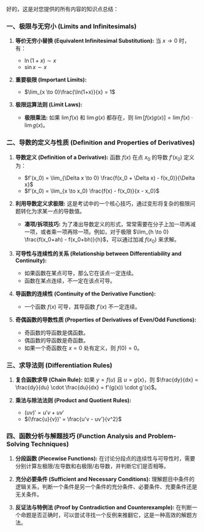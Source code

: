 好的，这是对您提供的所有内容的知识点总结：

### 一、极限与无穷小 (Limits and Infinitesimals)

1.  **等价无穷小替换 (Equivalent Infinitesimal Substitution):**
    当 $x \to 0$ 时，有：
    *   $\ln(1+x) \sim x$
    *   $\sin x \sim x$

2.  **重要极限 (Important Limits):**
    *   $\lim_{x \to 0}\frac{\ln(1+x)}{x} = 1$

3.  **极限运算法则 (Limit Laws):**
    *   **极限乘法:** 如果 $\lim f(x)$ 和 $\lim g(x)$ 都存在，则 $\lim [f(x)g(x)] = \lim f(x) \cdot \lim g(x)$。

### 二、导数的定义与性质 (Definition and Properties of Derivatives)

1.  **导数定义 (Definition of a Derivative):**
    函数 $f(x)$ 在点 $x_0$ 的导数 $f'(x_0)$ 定义为：
    *   $f'(x_0) = \lim_{\Delta x \to 0} \frac{f(x_0 + \Delta x) - f(x_0)}{\Delta x}$
    *   $f'(x_0) = \lim_{x \to x_0} \frac{f(x) - f(x_0)}{x - x_0}$

2.  **利用导数定义求极限:**
    这是考试中的一个核心技巧，通过变形将复杂的极限问题转化为求某一点的导数值。
    *   **凑项/拆项技巧:** 为了凑出导数定义的形式，常常需要在分子上加一项再减一项，或者乘一项再除一项。例如，对于极限 $\lim_{h \to 0} \frac{f(x_0+ah) - f(x_0+bh)}{h}$，可以通过加减 $f(x_0)$ 来求解。

3.  **可导性与连续性的关系 (Relationship between Differentiability and Continuity):**
    *   如果函数在某点可导，那么它在该点一定连续。
    *   函数在某点连续，不一定在该点可导。

4.  **导函数的连续性 (Continuity of the Derivative Function):**
    *   一个函数 $f(x)$ 可导，其导函数 $f'(x)$ 不一定连续。

5.  **奇偶函数的导数性质 (Properties of Derivatives of Even/Odd Functions):**
    *   奇函数的导函数是偶函数。
    *   偶函数的导函数是奇函数。
    *   如果一个奇函数在 $x=0$ 处有定义，则 $f(0)=0$。

### 三、求导法则 (Differentiation Rules)

1.  **复合函数求导 (Chain Rule):**
    如果 $y=f(u)$ 且 $u=g(x)$，则 $\frac{dy}{dx} = \frac{dy}{du} \cdot \frac{du}{dx} = f'(g(x)) \cdot g'(x)$。

2.  **乘法与除法法则 (Product and Quotient Rules):**
    *   $(uv)' = u'v + uv'$
    *   $(\frac{u}{v})' = \frac{u'v - uv'}{v^2}$

### 四、函数分析与解题技巧 (Function Analysis and Problem-Solving Techniques)

1.  **分段函数 (Piecewise Functions):**
    在讨论分段点的连续性与可导性时，需要分别计算左极限/左导数和右极限/右导数，并判断它们是否相等。

2.  **充分必要条件 (Sufficient and Necessary Conditions):**
    理解题目中条件的逻辑关系，判断一个条件是另一个条件的充分条件、必要条件、充要条件还是无关条件。

3.  **反证法与特例法 (Proof by Contradiction and Counterexample):**
    在判断一个命题是否正确时，可以尝试寻找一个反例来推翻它，这是一种高效的解题方法。